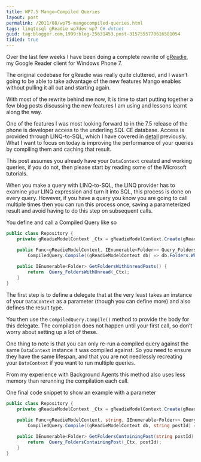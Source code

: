 ```yaml
---
title: WP7.5 Mango–Compiled Queries
layout: post
permalink: /2011/08/wp75-mangocompiled-queries.html
tags: linqtosql gReadie wp7dev wp7 C# dotnet
guid: tag:blogger.com,1999:blog-25631453.post-3157555770616581054
tidied: true
---
```



Over the last few weeks I have been doing a complete rewrite of [gReadie](http://www.quidsmobile.com/greadie-v2-beta/), my Google Reader client for Windows Phone 7.  
  
The original codebase for gReadie was really quite cluttered, and I wasn’t going to be able to take advantage of the new features Mango enables without pulling it all out and starting again.  
  
With most of the rewrite behind me now, It is time to start putting together a few blog posts discussing the new features I am using and lessons learnt along the way.  
 
<!-- more -->
 
One of the features I was most looking forward to in the 7.5 release of the phone is developer access to the underling SQL CE database. Access is provided through LINQ-to-SQL, which I have covered in [detail](http://blog.csainty.com/tag/linqtosql.html) previously. What I want to focus on today is improving the performance of your queries by compiling them and caching that result.  
  
This post assumes you already have your `DataContext` created and working queries, if you do not, then please start by reading some of the Microsoft tutorials.  
  
When you make a query with LINQ-to-SQL, the LINQ provider has to examine your LINQ expression and turn it into SQL, this process is done on every query. However, if you have a query you know you are going to call multiple times then you can run this process once, saving a parameterized result and avoid having to do this step on subsequent calls.  
  
You define and call a Compiled Query like so  
  

```csharp
public class Repository {
	private gReadieModelContext _Ctx = gReadieModelContext.Create(gReadieModelContext.ConnectionString);

	public Func<gReadieModelContext, IEnumerable<Folder>> Query_FoldersWithUnreadPosts = 
		CompiledQuery.Compile((gReadieModelContext db) => db.Folders.Where(d => d.UnreadCount != 0).AsEnumerable());
	
	public IEnumerable<Folder> GetFoldersWithUnreadPosts() {
		return 	Query_FoldersWithUnread(_Ctx);
	}
}

```  
  
  
The first step is to define a delegate that at the very least takes an instance of your `DataContext` as a parameter (though you can define more) and also defines the result type.  
  
You then use the `CompiledQuery.Compile()` method to provide the body for this delegate. The compilation does not happen until your first call, so don’t worry about setting up a lot of these.  
  
One thing to note is that you can only re-run a compiled query against the same `DataContext` instance it was compiled against. So you need to ensure they have the same lifespan, and that you are not needlessly recreating your `DataContext` if you want to run multiple queries.  
  
From my experience with Background Agents this method also uses less memory than rerunning the compilation each call.  
  
One final code snippet to show an example with a parameter  
  

```csharp
public class Repository {
	private gReadieModelContext _Ctx = gReadieModelContext.Create(gReadieModelContext.ConnectionString);

	public Func<gReadieModelContext, string, IEnumerable<Folder>> Query_FoldersContainingPost = 
		CompiledQuery.Compile((gReadieModelContext db, string postId) => db.Folders.Where(d => d.Posts.Any(e => e.PostId == postId)).AsEnumerable());
	
	public IEnumerable<Folder> GetFoldersContainingPost(string postId) {
		return 	Query_FoldersContainingPost(_Ctx, postId);
	}
}
```  
  
  
